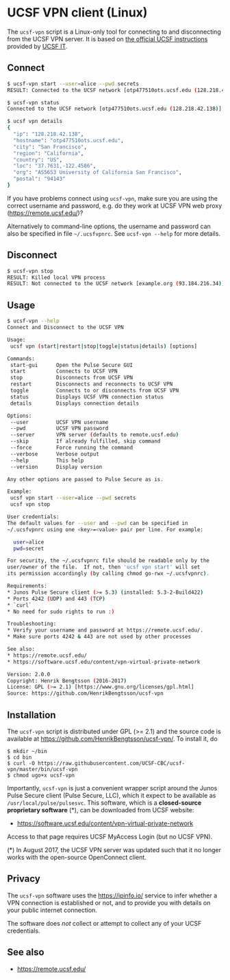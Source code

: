 # UCSF VPN client (Linux)

The `ucsf-vpn` script is a Linux-only tool for connecting to and disconnecting from the UCSF VPN server.  It is based on [the official UCSF instructions](https://it.ucsf.edu/sites/it.ucsf.edu/files/installopenconnect.pdf) provided by [UCSF IT](http://it.ucsf.edu/services/vpn).

## Connect
```sh
$ ucsf-vpn start --user=alice --pwd secrets
RESULT: Connected to the UCSF network [otp477510ots.ucsf.edu (128.218.42.138)]

$ ucsf-vpn status
Connected to the UCSF network [otp477510ots.ucsf.edu (128.218.42.138)]

$ ucsf vpn details
{
  "ip": "128.218.42.138",
  "hostname": "otp477510ots.ucsf.edu",
  "city": "San Francisco",
  "region": "California",
  "country": "US",
  "loc": "37.7631,-122.4586",
  "org": "AS5653 University of California San Francisco",
  "postal": "94143"
}
```

If you have problems connect using `ucsf-vpn`, make sure you are using the correct username and password, e.g. do they work at UCSF VPN web proxy (https://remote.ucsf.edu/)?

Alternatively to command-line options, the username and password can also be specified in file `~/.ucsfvpnrc`.  See `ucsf-vpn --help` for more details.


## Disconnect
```sh
$ ucsf-vpn stop
RESULT: Killed local VPN process
RESULT: Not connected to the UCSF network [example.org (93.184.216.34)]
```


## Usage
```sh
$ ucsf-vpn --help
Connect and Disconnect to the UCSF VPN

Usage:
 ucsf vpn (start|restart|stop|toggle|status|details) [options]

Commands:
 start-gui      Open the Pulse Secure GUI
 start          Connects to UCSF VPN
 stop           Disconnects from UCSF VPN
 restart        Disconnects and reconnects to UCSF VPN
 toggle         Connects to or disconnects from UCSF VPN
 status         Displays UCSF VPN connection status
 details        Displays connection details

Options:
 --user         UCSF VPN username
 --pwd          UCSF VPN password
 --server       VPN server (defaults to remote.ucsf.edu)
 --skip         If already fulfilled, skip command
 --force        Force running the command
 --verbose      Verbose output
 --help         This help
 --version      Display version

Any other options are passed to Pulse Secure as is.

Example:
 ucsf vpn start --user=alice --pwd secrets
 ucsf vpn stop

User credentials:
The default values for --user and --pwd can be specified in
~/.ucsfvpnrc using one <key>=<value> pair per line. For example:

  user=alice
  pwd=secret

For security, the ~/.ucsfvpnrc file should be readable only by the
user/owner of the file.  If not, then 'ucsf vpn start' will set
its permission accordingly (by calling chmod go-rwx ~/.ucsfvpnrc).

Requirements:
* Junos Pulse Secure client (>= 5.3) (installed: 5.3-2-Build422)
* Ports 4242 (UDP) and 443 (TCP)
* `curl`
* No need for sudo rights to run :)

Troubleshooting:
* Verify your username and password at https://remote.ucsf.edu/.
* Make sure ports 4242 & 443 are not used by other processes

See also:
* https://remote.ucsf.edu/
* https://software.ucsf.edu/content/vpn-virtual-private-network

Version: 2.0.0
Copyright: Henrik Bengtsson (2016-2017)
License: GPL (>= 2.1) [https://www.gnu.org/licenses/gpl.html]
Source: https://github.com/HenrikBengtsson/ucsf-vpn
```


## Installation

The `ucsf-vpn` script is distributed under GPL (>= 2.1) and the source
code is available at https://github.com/HenrikBengtsson/ucsf-vpn/.  To
install it, do

```
$ mkdir ~/bin
$ cd bin
$ curl -O https://raw.githubusercontent.com/UCSF-CBC/ucsf-vpn/master/bin/ucsf-vpn
$ chmod ugo+x ucsf-vpn
```

Importantly, `ucsf-vpn` is just a convenient wrapper script around the Junos
Pulse Secure client (Pulse Secure, LLC), which it expect to be available
as `/usr/local/pulse/pulsesvc`.
This software, which is a **closed-source proprietary software** (*),
can be downloaded from UCSF website:

* https://software.ucsf.edu/content/vpn-virtual-private-network

Access to that page requires UCSF MyAccess Login (but no UCSF VPN).

(*) In August 2017, the UCSF VPN server was updated such that it no longer
    works with the open-source OpenConnect client.


## Privacy

The `ucsf-vpn` software uses the https://ipinfo.io/ service to infer whether
a VPN connection is established or not, and to provide you with details on
your public internet connection.

The software does _not_ collect or attempt to collect any of your UCSF
credentials.



## See also

* https://remote.ucsf.edu/
